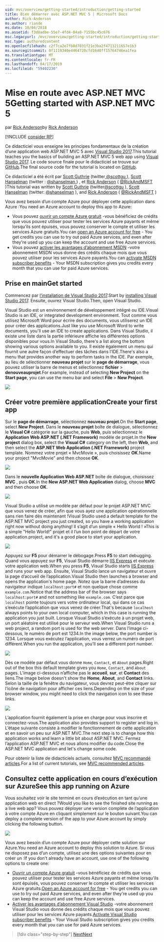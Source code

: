 ```yaml
---
uid: mvc/overview/getting-started/introduction/getting-started
title: Bien démarrer avec ASP.NET MVC 5 | Microsoft Docs
author: Rick-Anderson
ms.author: riande
ms.date: 10/04/2018
ms.assetid: f3d8adbe-55e7-4fd4-84a8-7155bc45c676
msc.legacyurl: /mvc/overview/getting-started/introduction/getting-started
msc.type: authoredcontent
ms.openlocfilehash: c2f7ca2e7fb8d7831f21e3ba2f4713211657e1b3
ms.sourcegitcommit: 0f1119340e4464720cfd16d0ff15764746ea1fea
ms.translationtype: MT
ms.contentlocale: fr-FR
ms.lasthandoff: 04/17/2019
ms.locfileid: "59402230"
---
```

# <a name="getting-started-with-aspnet-mvc-5"></a><span data-ttu-id="56da2-102">Mise en route avec ASP.NET MVC 5</span><span class="sxs-lookup"><span data-stu-id="56da2-102">Getting started with ASP.NET MVC 5</span></span>

<span data-ttu-id="56da2-103">par [Rick Anderson]((https://twitter.com/RickAndMSFT))</span><span class="sxs-lookup"><span data-stu-id="56da2-103">by [Rick Anderson]((https://twitter.com/RickAndMSFT))</span></span>

[!INCLUDE [consider RP](../../../../includes/razor.md)]

<span data-ttu-id="56da2-104">Ce didacticiel vous enseigne les principes fondamentaux de la création d’une application web ASP.NET MVC 5 avec [Visual Studio 2017](https://visualstudio.microsoft.com/downloads/?utm_medium=microsoft&utm_source=docs.microsoft.com&utm_campaign=button+cta&utm_content=download+vs2017).</span><span class="sxs-lookup"><span data-stu-id="56da2-104">This tutorial teaches you the basics of building an ASP.NET MVC 5 web app using [Visual Studio 2017](https://visualstudio.microsoft.com/downloads/?utm_medium=microsoft&utm_source=docs.microsoft.com&utm_campaign=button+cta&utm_content=download+vs2017).</span></span> <span data-ttu-id="56da2-105">Le code source finale pour le didacticiel se trouve sur [GitHub](https://github.com/aspnet/AspNetDocs/tree/master/aspnet/mvc/overview/getting-started/introduction/sample/MvcMovie/MvcMovie).</span><span class="sxs-lookup"><span data-stu-id="56da2-105">The final source code for the tutorial is located on [GitHub](https://github.com/aspnet/AspNetDocs/tree/master/aspnet/mvc/overview/getting-started/introduction/sample/MvcMovie/MvcMovie).</span></span>

<span data-ttu-id="56da2-106">Ce didacticiel a été écrit par [Scott Guthrie](https://weblogs.asp.net/scottgu/) (twitter[ @scottgu ](https://twitter.com/scottgu) ), [Scott Hanselman](http://www.hanselman.com/blog/) (twitter : [ @shanselman ](https://twitter.com/shanselman) ) , et [Rick Anderson](https://twitter.com/RickAndMSFT) ( [ @RickAndMSFT ](https://twitter.com/#!/RickAndMSFT) )</span><span class="sxs-lookup"><span data-stu-id="56da2-106">This tutorial was written by [Scott Guthrie](https://weblogs.asp.net/scottgu/) (twitter[@scottgu](https://twitter.com/scottgu) ), [Scott Hanselman](http://www.hanselman.com/blog/) (twitter: [@shanselman](https://twitter.com/shanselman) ), and [Rick Anderson](https://twitter.com/RickAndMSFT) ( [@RickAndMSFT](https://twitter.com/#!/RickAndMSFT) )</span></span>

<span data-ttu-id="56da2-107">Vous avez besoin d’un compte Azure pour déployer cette application dans Azure :</span><span class="sxs-lookup"><span data-stu-id="56da2-107">You need an Azure account to deploy this app to Azure:</span></span>

- <span data-ttu-id="56da2-108">Vous pouvez [ouvrir un compte Azure gratuit](https://azure.microsoft.com/pricing/free-trial/?WT.mc_id=A443DD604) -vous bénéficiez de crédits que vous pouvez utiliser pour tester les services Azure payants et même lorsqu’ils sont épuisés, vous pouvez conserver le compte et utiliser les services Azure gratuits.</span><span class="sxs-lookup"><span data-stu-id="56da2-108">You can [open an Azure account for free](https://azure.microsoft.com/pricing/free-trial/?WT.mc_id=A443DD604) - You get credits you can use to try out paid Azure services, and even after they're used up you can keep the account and use free Azure services.</span></span>
- <span data-ttu-id="56da2-109">Vous pouvez [activer les avantages d’abonnement MSDN](https://azure.microsoft.com/pricing/member-offers/msdn-benefits-details/?WT.mc_id=A443DD604) -votre abonnement MSDN vous donne des crédits chaque mois que vous pouvez utiliser pour les services Azure payants.</span><span class="sxs-lookup"><span data-stu-id="56da2-109">You can [activate MSDN subscriber benefits](https://azure.microsoft.com/pricing/member-offers/msdn-benefits-details/?WT.mc_id=A443DD604) - Your MSDN subscription gives you credits every month that you can use for paid Azure services.</span></span>

## <a name="get-started"></a><span data-ttu-id="56da2-110">Prise en main</span><span class="sxs-lookup"><span data-stu-id="56da2-110">Get started</span></span>

<span data-ttu-id="56da2-111">Commencez par [l’installation de Visual Studio 2017](https://visualstudio.microsoft.com/downloads/?utm_medium=microsoft&utm_source=docs.microsoft.com&utm_campaign=button+cta&utm_content=download+vs2017).</span><span class="sxs-lookup"><span data-stu-id="56da2-111">Start by [installing Visual Studio 2017](https://visualstudio.microsoft.com/downloads/?utm_medium=microsoft&utm_source=docs.microsoft.com&utm_campaign=button+cta&utm_content=download+vs2017).</span></span> <span data-ttu-id="56da2-112">Ensuite, ouvrez Visual Studio.</span><span class="sxs-lookup"><span data-stu-id="56da2-112">Then, open Visual Studio.</span></span>

<span data-ttu-id="56da2-113">Visual Studio est un environnement de développement intégré ou IDE.</span><span class="sxs-lookup"><span data-stu-id="56da2-113">Visual Studio is an IDE, or integrated development environment.</span></span> <span data-ttu-id="56da2-114">Tout comme vous utilisez Microsoft Word pour écrire des documents, vous utiliserez un IDE pour créer des applications.</span><span class="sxs-lookup"><span data-stu-id="56da2-114">Just like you use Microsoft Word to write documents, you'll use an IDE to create applications.</span></span> <span data-ttu-id="56da2-115">Dans Visual Studio, il existe une liste dans la partie inférieure affiche les différentes options disponibles pour vous.</span><span class="sxs-lookup"><span data-stu-id="56da2-115">In Visual Studio, there's a list along the bottom showing various options available to you.</span></span> <span data-ttu-id="56da2-116">Il existe également un menu qui fournit une autre façon d’effectuer des tâches dans l’IDE.</span><span class="sxs-lookup"><span data-stu-id="56da2-116">There's also a menu that provides another way to perform tasks in the IDE.</span></span> <span data-ttu-id="56da2-117">Par exemple, au lieu de sélectionner **nouveau projet** sur le **page de démarrage**, vous pouvez utiliser la barre de menus et sélectionnez **fichier** > **denouveauprojet**.</span><span class="sxs-lookup"><span data-stu-id="56da2-117">For example, instead of selecting **New Project** on the **Start page**, you can use the menu bar and select **File** > **New Project**.</span></span>

![](getting-started/_static/image1.png)

## <a name="create-your-first-app"></a><span data-ttu-id="56da2-118">Créer votre première application</span><span class="sxs-lookup"><span data-stu-id="56da2-118">Create your first app</span></span>

<span data-ttu-id="56da2-119">Sur le **page de démarrage**, sélectionnez **nouveau projet**.</span><span class="sxs-lookup"><span data-stu-id="56da2-119">On the **Start page**, select **New Project**.</span></span> <span data-ttu-id="56da2-120">Dans le **nouveau projet** boîte de dialogue, sélectionnez le **Visual C#** catégorie sur la gauche, puis **Web**, puis sélectionnez le **Application Web ASP.NET (.NET Framework)**  modèle de projet.</span><span class="sxs-lookup"><span data-stu-id="56da2-120">In the **New project** dialog box, select the **Visual C#** category on the left, then **Web**, and then select the **ASP.NET Web Application (.NET Framework)** project template.</span></span> <span data-ttu-id="56da2-121">Nommez votre projet « MvcMovie », puis choisissez **OK**.</span><span class="sxs-lookup"><span data-stu-id="56da2-121">Name your project "MvcMovie" and then choose **OK**.</span></span>

![](getting-started/_static/image2.png)

<span data-ttu-id="56da2-122">Dans le **nouvelle Application Web ASP.NET** boîte de dialogue, choisissez **MVC** , puis **OK**.</span><span class="sxs-lookup"><span data-stu-id="56da2-122">In the **New ASP.NET Web Application** dialog, choose **MVC** and then choose **OK**.</span></span>

![](getting-started/_static/image3.png)

<span data-ttu-id="56da2-123">Visual Studio a utilisé un modèle par défaut pour le projet ASP.NET MVC que vous venez de créer, afin que vous ayez une application opérationnelle sans rien faire dès maintenant !</span><span class="sxs-lookup"><span data-stu-id="56da2-123">Visual Studio used a default template for the ASP.NET MVC project you just created, so you have a working application right now without doing anything!</span></span> <span data-ttu-id="56da2-124">Il s’agit d’un simple « Hello World ! »</span><span class="sxs-lookup"><span data-stu-id="56da2-124">This is a simple "Hello World!"</span></span> <span data-ttu-id="56da2-125">projet et il l’un bon point de départ de votre application.</span><span class="sxs-lookup"><span data-stu-id="56da2-125">project, and it's a good place to start your application.</span></span>

![](getting-started/_static/image4.png)

<span data-ttu-id="56da2-126">Appuyez sur **F5** pour démarrer le débogage.</span><span class="sxs-lookup"><span data-stu-id="56da2-126">Press **F5** to start debugging.</span></span> <span data-ttu-id="56da2-127">Quand vous appuyez sur **F5**, Visual Studio démarre [IIS Express](/iis/extensions/introduction-to-iis-express/iis-express-overview) et exécute votre application web.</span><span class="sxs-lookup"><span data-stu-id="56da2-127">When you press **F5**, Visual Studio starts [IIS Express](/iis/extensions/introduction-to-iis-express/iis-express-overview) and runs your web app.</span></span> <span data-ttu-id="56da2-128">Ensuite, Visual Studio lance un navigateur et ouvre la page d’accueil de l’application.</span><span class="sxs-lookup"><span data-stu-id="56da2-128">Visual Studio then launches a browser and opens the application's home page.</span></span> <span data-ttu-id="56da2-129">Notez que la barre d’adresses du navigateur indique `localhost:port#` et non quelque chose comme `example.com`.</span><span class="sxs-lookup"><span data-stu-id="56da2-129">Notice that the address bar of the browser says `localhost:port#` and not something like `example.com`.</span></span> <span data-ttu-id="56da2-130">C’est parce que `localhost` pointe toujours vers votre ordinateur local, qui dans ce cas s’exécute l’application que vous venez de créer.</span><span class="sxs-lookup"><span data-stu-id="56da2-130">That's because `localhost` always points to your own local computer, which in this case is running the application you just built.</span></span> <span data-ttu-id="56da2-131">Lorsque Visual Studio s’exécute à un projet web, un port aléatoire est utilisé pour le serveur web.</span><span class="sxs-lookup"><span data-stu-id="56da2-131">When Visual Studio runs a web project, a random port is used for the web server.</span></span> <span data-ttu-id="56da2-132">Dans l’image ci-dessous, le numéro de port est 1234.</span><span class="sxs-lookup"><span data-stu-id="56da2-132">In the image below, the port number is 1234.</span></span> <span data-ttu-id="56da2-133">Lorsque vous exécutez l’application, vous verrez un numéro de port différent.</span><span class="sxs-lookup"><span data-stu-id="56da2-133">When you run the application, you'll see a different port number.</span></span>

![](getting-started/_static/image5.png)

<span data-ttu-id="56da2-134">Dès ce modèle par défaut vous donne `Home`, `Contact`, et `About` pages.</span><span class="sxs-lookup"><span data-stu-id="56da2-134">Right out of the box this default template gives you `Home`, `Contact`, and `About` pages.</span></span> <span data-ttu-id="56da2-135">L’image ci-dessous n’affiche pas le **accueil**, **sur**, et **Contact** des liens.</span><span class="sxs-lookup"><span data-stu-id="56da2-135">The image below doesn't show the **Home**, **About**, and **Contact** links.</span></span> <span data-ttu-id="56da2-136">Selon la taille de la fenêtre du navigateur, vous devrez peut-être cliquer sur l’icône de navigation pour afficher ces liens.</span><span class="sxs-lookup"><span data-stu-id="56da2-136">Depending on the size of your browser window, you might need to click the navigation icon to see these links.</span></span>

![](getting-started/_static/image6.png)

<span data-ttu-id="56da2-137">L’application fournit également la prise en charge pour vous inscrire et connectez-vous.</span><span class="sxs-lookup"><span data-stu-id="56da2-137">The application also provides support to register and log in.</span></span> <span data-ttu-id="56da2-138">L’étape suivante consiste à modifier le fonctionnement de cette application et en savoir un peu sur ASP.NET MVC.</span><span class="sxs-lookup"><span data-stu-id="56da2-138">The next step is to change how this application works and learn a little bit about ASP.NET MVC.</span></span> <span data-ttu-id="56da2-139">Fermez l’application ASP.NET MVC et nous allons modifier du code.</span><span class="sxs-lookup"><span data-stu-id="56da2-139">Close the ASP.NET MVC application and let's change some code.</span></span>

<span data-ttu-id="56da2-140">Pour obtenir la liste de didacticiels actuels, consultez [MVC recommandé articles](../mvc-learning-sequence.md).</span><span class="sxs-lookup"><span data-stu-id="56da2-140">For a list of current tutorials, see [MVC recommended articles](../mvc-learning-sequence.md).</span></span>

## <a name="see-this-app-running-on-azure"></a><span data-ttu-id="56da2-141">Consultez cette application en cours d’exécution sur Azure</span><span class="sxs-lookup"><span data-stu-id="56da2-141">See this app running on Azure</span></span>

<span data-ttu-id="56da2-142">Vous souhaitez voir le site terminé en cours d’exécution en tant qu’une application web en direct ?</span><span class="sxs-lookup"><span data-stu-id="56da2-142">Would you like to see the finished site running as a live web app?</span></span> <span data-ttu-id="56da2-143">Vous pouvez déployer une version complète de l’application à votre compte Azure en cliquant simplement sur le bouton suivant.</span><span class="sxs-lookup"><span data-stu-id="56da2-143">You can deploy a complete version of the app to your Azure account by simply clicking the following button.</span></span>

[![](https://azuredeploy.net/deploybutton.png)](https://azuredeploy.net/?repository=https://github.com/aspnet/AspNetDocs/tree/master/aspnet/mvc/overview/getting-started/introduction/sample/MvcMovie&amp;WT.mc_id=deploy_azure_aspnet)

<span data-ttu-id="56da2-144">Vous avez besoin d’un compte Azure pour déployer cette solution sur Azure.</span><span class="sxs-lookup"><span data-stu-id="56da2-144">You need an Azure account to deploy this solution to Azure.</span></span> <span data-ttu-id="56da2-145">Si vous ne disposez pas d’un compte, utilisez une des options suivantes pour en créer un :</span><span class="sxs-lookup"><span data-stu-id="56da2-145">If you don't already have an account, use one of the following options to create one:</span></span>

- <span data-ttu-id="56da2-146">[Ouvrir un compte Azure gratuit](https://azure.microsoft.com/pricing/free-trial/?WT.mc_id=A443DD604) -vous bénéficiez de crédits que vous pouvez utiliser pour tester les services Azure payants et même lorsqu’ils sont épuisés, vous pouvez conserver le compte et utiliser les services Azure gratuits.</span><span class="sxs-lookup"><span data-stu-id="56da2-146">[Open an Azure account for free](https://azure.microsoft.com/pricing/free-trial/?WT.mc_id=A443DD604) - You get credits you can use to try out paid Azure services, and even after they're used up you can keep the account and use free Azure services.</span></span>
- <span data-ttu-id="56da2-147">[Activer les avantages d’abonnement Visual Studio](https://azure.microsoft.com/pricing/member-offers/credit-for-visual-studio-subscribers) -votre abonnement Visual Studio vous donne des crédits chaque mois que vous pouvez utiliser pour les services Azure payants.</span><span class="sxs-lookup"><span data-stu-id="56da2-147">[Activate Visual Studio subscriber benefits](https://azure.microsoft.com/pricing/member-offers/credit-for-visual-studio-subscribers) - Your Visual Studio subscription gives you credits every month that you can use for paid Azure services.</span></span>

> [!div class="step-by-step"]
> [<span data-ttu-id="56da2-148">Next</span><span class="sxs-lookup"><span data-stu-id="56da2-148">Next</span></span>](adding-a-controller.md)
